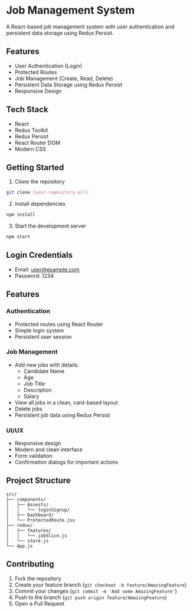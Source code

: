 # Job Management System

A React-based job management system with user authentication and persistent data storage using Redux Persist.

## Features

- User Authentication (Login)
- Protected Routes
- Job Management (Create, Read, Delete)
- Persistent Data Storage using Redux Persist
- Responsive Design

## Tech Stack

- React
- Redux Toolkit
- Redux Persist
- React Router DOM
- Modern CSS

## Getting Started

1. Clone the repository
```bash
git clone [your-repository-url]
```

2. Install dependencies
```bash
npm install
```

3. Start the development server
```bash
npm start
```

## Login Credentials

- Email: user@example.com
- Password: 1234

## Features

### Authentication
- Protected routes using React Router
- Simple login system
- Persistent user session

### Job Management
- Add new jobs with details:
  - Candidate Name
  - Age
  - Job Title
  - Description
  - Salary
- View all jobs in a clean, card-based layout
- Delete jobs
- Persistent job data using Redux Persist

### UI/UX
- Responsive design
- Modern and clean interface
- Form validation
- Confirmation dialogs for important actions

## Project Structure

```
src/
├── components/
│   ├── Assests/
│   │   └── loginSignup/
│   ├── Dashboard/
│   └── ProtectedRoute.jsx
├── redux/
│   ├── features/
│   │   └── jobSlice.js
│   └── store.js
└── App.js
```

## Contributing

1. Fork the repository
2. Create your feature branch (`git checkout -b feature/AmazingFeature`)
3. Commit your changes (`git commit -m 'Add some AmazingFeature'`)
4. Push to the branch (`git push origin feature/AmazingFeature`)
5. Open a Pull Request